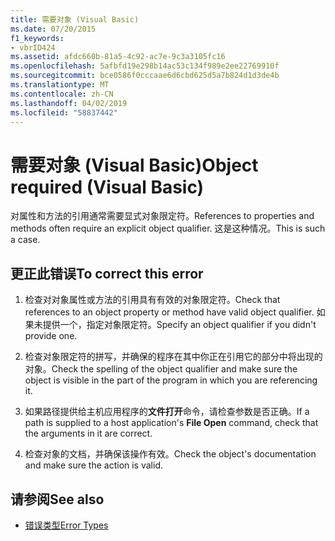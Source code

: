 ```yaml
---
title: 需要对象 (Visual Basic)
ms.date: 07/20/2015
f1_keywords:
- vbrID424
ms.assetid: afdc660b-81a5-4c92-ac7e-9c3a3105fc16
ms.openlocfilehash: 5afbfd19e298b14ac53c134f989e2ee22769910f
ms.sourcegitcommit: bce0586f0cccaae6d6cbd625d5a7b824d1d3de4b
ms.translationtype: MT
ms.contentlocale: zh-CN
ms.lasthandoff: 04/02/2019
ms.locfileid: "58837442"
---
```

# <a name="object-required-visual-basic"></a><span data-ttu-id="82df5-102">需要对象 (Visual Basic)</span><span class="sxs-lookup"><span data-stu-id="82df5-102">Object required (Visual Basic)</span></span>
<span data-ttu-id="82df5-103">对属性和方法的引用通常需要显式对象限定符。</span><span class="sxs-lookup"><span data-stu-id="82df5-103">References to properties and methods often require an explicit object qualifier.</span></span> <span data-ttu-id="82df5-104">这是这种情况。</span><span class="sxs-lookup"><span data-stu-id="82df5-104">This is such a case.</span></span>  
  
## <a name="to-correct-this-error"></a><span data-ttu-id="82df5-105">更正此错误</span><span class="sxs-lookup"><span data-stu-id="82df5-105">To correct this error</span></span>  
  
1.  <span data-ttu-id="82df5-106">检查对对象属性或方法的引用具有有效的对象限定符。</span><span class="sxs-lookup"><span data-stu-id="82df5-106">Check that references to an object property or method have valid object qualifier.</span></span> <span data-ttu-id="82df5-107">如果未提供一个，指定对象限定符。</span><span class="sxs-lookup"><span data-stu-id="82df5-107">Specify an object qualifier if you didn't provide one.</span></span>  
  
2.  <span data-ttu-id="82df5-108">检查对象限定符的拼写，并确保的程序在其中你正在引用它的部分中将出现的对象。</span><span class="sxs-lookup"><span data-stu-id="82df5-108">Check the spelling of the object qualifier and make sure the object is visible in the part of the program in which you are referencing it.</span></span>  
  
3.  <span data-ttu-id="82df5-109">如果路径提供给主机应用程序的**文件打开**命令，请检查参数是否正确。</span><span class="sxs-lookup"><span data-stu-id="82df5-109">If a path is supplied to a host application's **File Open** command, check that the arguments in it are correct.</span></span>  
  
4.  <span data-ttu-id="82df5-110">检查对象的文档，并确保该操作有效。</span><span class="sxs-lookup"><span data-stu-id="82df5-110">Check the object's documentation and make sure the action is valid.</span></span>  
  
## <a name="see-also"></a><span data-ttu-id="82df5-111">请参阅</span><span class="sxs-lookup"><span data-stu-id="82df5-111">See also</span></span>

- [<span data-ttu-id="82df5-112">错误类型</span><span class="sxs-lookup"><span data-stu-id="82df5-112">Error Types</span></span>](../../../visual-basic/programming-guide/language-features/error-types.md)
